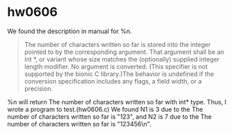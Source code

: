 # hw0606

We found the description in manual for %n.
> The number of characters written so far is stored into the integer pointed to by the corresponding argument. That argument shall be an int *, or variant whose size matches the (optionally) supplied integer length modifier. No argument is converted. (This specifier is not supported by the bionic C library.)The behavior is undefined if the conversion specification includes any flags, a field width, or a precision.

%n will return The number of characters written so far with int* type. Thus, I wrote a program to test.(hw0606.c)
We found N1 is 3 due to the The number of characters written so far is "123", and N2 is 7 due to the The number of characters written so far is "123456\n".